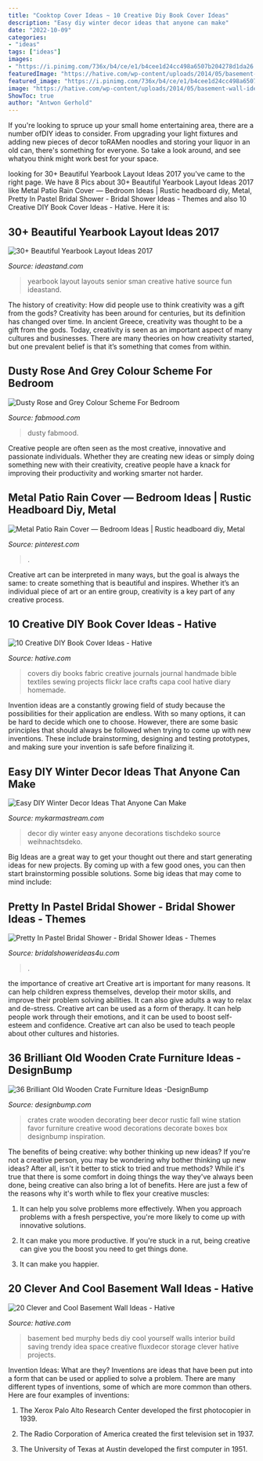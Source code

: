 ```yaml
---
title: "Cooktop Cover Ideas ~ 10 Creative Diy Book Cover Ideas"
description: "Easy diy winter decor ideas that anyone can make"
date: "2022-10-09"
categories:
- "ideas"
tags: ["ideas"]
images:
- "https://i.pinimg.com/736x/b4/ce/e1/b4cee1d24cc498a6507b204278d1da26.jpg"
featuredImage: "https://hative.com/wp-content/uploads/2014/05/basement-wall-ideas/18-creative-wall-idea.jpg"
featured_image: "https://i.pinimg.com/736x/b4/ce/e1/b4cee1d24cc498a6507b204278d1da26.jpg"
image: "https://hative.com/wp-content/uploads/2014/05/basement-wall-ideas/18-creative-wall-idea.jpg"
ShowToc: true
author: "Antwon Gerhold"
---
```



If you're looking to spruce up your small home entertaining area, there are a number ofDIY ideas to consider. From upgrading your light fixtures and adding new pieces of decor toRAMen noodles and storing your liquor in an old can, there's something for everyone. So take a look around, and see whatyou think might work best for your space.

	

		
looking for 30+ Beautiful Yearbook Layout Ideas 2017 you've came to the right page. We have 8 Pics about 30+ Beautiful Yearbook Layout Ideas 2017 like Metal Patio Rain Cover — Bedroom Ideas | Rustic headboard diy, Metal, Pretty In Pastel Bridal Shower - Bridal Shower Ideas - Themes and also 10 Creative DIY Book Cover Ideas - Hative. Here it is:
		
    
## 30+ Beautiful Yearbook Layout Ideas 2017

<img loading=lazy src="http://ideastand.com/wp-content/uploads/2014/02/sman-yearbook-layout-design-22.jpg" onerror="this.onerror=null;this.src='https://tse4.mm.bing.net/th?id=OIP.9CUXlG63Un6UFbq8-AOsNAHaKd&amp;pid=15.1';" alt="30+ Beautiful Yearbook Layout Ideas 2017">

_Source: ideastand.com_

>yearbook layout layouts senior sman creative hative source fun ideastand. 

	

The history of creativity: How did people use to think creativity was a gift from the gods?
Creativity has been around for centuries, but its definition has changed over time. In ancient Greece, creativity was thought to be a gift from the gods. Today, creativity is seen as an important aspect of many cultures and businesses. There are many theories on how creativity started, but one prevalent belief is that it’s something that comes from within.

    
## Dusty Rose And Grey Colour Scheme For Bedroom

<img loading=lazy src="https://www.fabmood.com/inspiration/wp-content/uploads/2021/03/dusty-rose-and-grey-color-scheme-for-bedroom-570x1067.jpg" onerror="this.onerror=null;this.src='https://tse2.mm.bing.net/th?id=OIP.y4fsbj9a7FLmywL1gl7j5gHaN3&amp;pid=15.1';" alt="Dusty Rose and Grey Colour Scheme For Bedroom">

_Source: fabmood.com_

>dusty fabmood. 

	

Creative people are often seen as the most creative, innovative and passionate individuals. Whether they are creating new ideas or simply doing something new with their creativity, creative people have a knack for improving their productivity and working smarter not harder.

    
## Metal Patio Rain Cover — Bedroom Ideas | Rustic Headboard Diy, Metal

<img loading=lazy src="https://i.pinimg.com/736x/b4/ce/e1/b4cee1d24cc498a6507b204278d1da26.jpg" onerror="this.onerror=null;this.src='https://tse4.mm.bing.net/th?id=OIP.xLBl-YektFvP1tcU44b-owHaLH&amp;pid=15.1';" alt="Metal Patio Rain Cover — Bedroom Ideas | Rustic headboard diy, Metal">

_Source: pinterest.com_

>. 

	

Creative art can be interpreted in many ways, but the goal is always the same: to create something that is beautiful and inspires. Whether it’s an individual piece of art or an entire group, creativity is a key part of any creative process.

    
## 10 Creative DIY Book Cover Ideas - Hative

<img loading=lazy src="https://hative.com/wp-content/uploads/2014/09/diy-book-cover-ideas/8-cute-book-covers-for-girls.jpg" onerror="this.onerror=null;this.src='https://tse3.mm.bing.net/th?id=OIP.bBygi3Keh8mPW5Fc2Dv8rwHaJ4&amp;pid=15.1';" alt="10 Creative DIY Book Cover Ideas - Hative">

_Source: hative.com_

>covers diy books fabric creative journals journal handmade bible textiles sewing projects flickr lace crafts capa cool hative diary homemade. 

	

Invention ideas are a constantly growing field of study because the possibilities for their application are endless. With so many options, it can be hard to decide which one to choose. However, there are some basic principles that should always be followed when trying to come up with new inventions. These include brainstorming, designing and testing prototypes, and making sure your invention is safe before finalizing it.

    
## Easy DIY Winter Decor Ideas That Anyone Can Make

<img loading=lazy src="https://mykarmastream.com/wp-content/uploads/2017/12/diy-winter-decor-8-.jpg" onerror="this.onerror=null;this.src='https://tse1.mm.bing.net/th?id=OIP.1xIeO8iKGBeAHrJwm09e6gHaLH&amp;pid=15.1';" alt="Easy DIY Winter Decor Ideas That Anyone Can Make">

_Source: mykarmastream.com_

>decor diy winter easy anyone decorations tischdeko source weihnachtsdeko. 

	

Big Ideas are a great way to get your thought out there and start generating ideas for new projects. By coming up with a few good ones, you can then start brainstorming possible solutions. Some big ideas that may come to mind include: 

    
## Pretty In Pastel Bridal Shower - Bridal Shower Ideas - Themes

<img loading=lazy src="https://www.bridalshowerideas4u.com/wp-content/uploads/2016/11/Pretty-In-Pastel-Bridal-Shower-Flower-Cake.jpeg" onerror="this.onerror=null;this.src='https://tse1.mm.bing.net/th?id=OIP.j1jaTfHfHk8u6Fk32Z1xFgHaJ4&amp;pid=15.1';" alt="Pretty In Pastel Bridal Shower - Bridal Shower Ideas - Themes">

_Source: bridalshowerideas4u.com_

>. 

	

the importance of creative art
Creative art is important for many reasons. It can help children express themselves, develop their motor skills, and improve their problem solving abilities. It can also give adults a way to relax and de-stress.
Creative art can be used as a form of therapy. It can help people work through their emotions, and it can be used to boost self-esteem and confidence. Creative art can also be used to teach people about other cultures and histories.

    
## 36 Brilliant Old Wooden Crate Furniture Ideas -DesignBump

<img loading=lazy src="https://designbump.com/wp-content/uploads/2015/10/crate09.jpg" onerror="this.onerror=null;this.src='https://tse3.mm.bing.net/th?id=OIP.ywL7SreYT2_Rk7nFWorIXAHaLH&amp;pid=15.1';" alt="36 Brilliant Old Wooden Crate Furniture Ideas -DesignBump">

_Source: designbump.com_

>crates crate wooden decorating beer decor rustic fall wine station favor furniture creative wood decorations decorate boxes box designbump inspiration. 

	

The benefits of being creative: why bother thinking up new ideas?
If you're not a creative person, you may be wondering why bother thinking up new ideas? After all, isn't it better to stick to tried and true methods? While it's true that there is some comfort in doing things the way they've always been done, being creative can also bring a lot of benefits. Here are just a few of the reasons why it's worth while to flex your creative muscles:
1. It can help you solve problems more effectively. When you approach problems with a fresh perspective, you're more likely to come up with innovative solutions.

2. It can make you more productive. If you're stuck in a rut, being creative can give you the boost you need to get things done.

3. It can make you happier.

    
## 20 Clever And Cool Basement Wall Ideas - Hative

<img loading=lazy src="https://hative.com/wp-content/uploads/2014/05/basement-wall-ideas/18-creative-wall-idea.jpg" onerror="this.onerror=null;this.src='https://tse3.mm.bing.net/th?id=OIP._GiJSWBUK9Qs7CE_OrB2hQHaLH&amp;pid=15.1';" alt="20 Clever and Cool Basement Wall Ideas - Hative">

_Source: hative.com_

>basement bed murphy beds diy cool yourself walls interior build saving trendy idea space creative fluxdecor storage clever hative projects. 

	

Invention Ideas: What are they?
Inventions are ideas that have been put into a form that can be used or applied to solve a problem. There are many different types of inventions, some of which are more common than others. Here are four examples of inventions:
1. The Xerox Palo Alto Research Center developed the first photocopier in 1939.

2. The Radio Corporation of America created the first television set in 1937.

3. The University of Texas at Austin developed the first computer in 1951.


